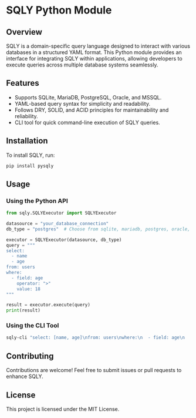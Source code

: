 # SQLY Python Module

## Overview

SQLY is a domain-specific query language designed to interact with various databases in a structured YAML format. This Python module provides an interface for integrating SQLY within applications, allowing developers to execute queries across multiple database systems seamlessly.

## Features

- Supports SQLite, MariaDB, PostgreSQL, Oracle, and MSSQL.
- YAML-based query syntax for simplicity and readability.
- Follows DRY, SOLID, and ACID principles for maintainability and reliability.
- CLI tool for quick command-line execution of SQLY queries.

## Installation

To install SQLY, run:

```sh
pip install pysqly
```

## Usage

### Using the Python API

```python
from sqly.SQLYExecutor import SQLYExecutor

datasource = "your_database_connection"
db_type = "postgres"  # Choose from sqlite, mariadb, postgres, oracle, mssql

executor = SQLYExecutor(datasource, db_type)
query = """
select:
  - name
  - age
from: users
where:
  - field: age
    operator: ">"
    value: 18
"""

result = executor.execute(query)
print(result)
```

### Using the CLI Tool

```sh
sqly-cli "select: [name, age]\nfrom: users\nwhere:\n  - field: age\n    operator: '>'\n    value: 18" --db_type postgres --datasource "your_db_connection"
```


## Contributing

Contributions are welcome! Feel free to submit issues or pull requests to enhance SQLY.

## License

This project is licensed under the MIT License.
